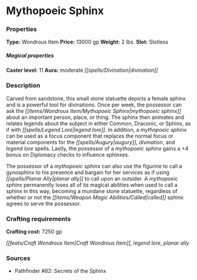 ﻿---
Title: "Mythopoeic Sphinx"
Type: "Wondrous Item"
Price: "13000 gp"
Weight: "2 lbs."
Slot: "Slotless"
Caster level: "11"
Aura: "moderate divination"
Description: |
  "Carved from sandstone, this small stone statuette depicts a female sphinx and is a powerful tool for divinations. Once per week, the possessor can ask the _mythopoeic sphinx_ about an important person, place, or thing. The sphinx then animates and relates legends about the subject in either Common, Draconic, or Sphinx, as if with _legend lore_. In addition, a _mythopoeic sphinx_ can be used as a focus component that replaces the normal focus or material components for the _augury_, _divination_, and _legend lore_ spells. Lastly, the possessor of a _mythopoeic sphinx_ gains a +4 bonus on Diplomacy checks to influence sphinxes.
  The possessor of a _mythopoeic sphinx_ can also use the figurine to call a gynosphinx to his presence and bargain for her services as if using _planar ally_ to call upon an outsider. A _mythopoeic sphinx_ permanently loses all of its magical abilities when used to call a sphinx in this way, becoming a mundane stone statuette, regardless of whether or not the called sphinx agrees to serve the possessor."
Crafting cost: "7250 gp"
Sources: "['Pathfinder #82: Secrets of the Sphinx']"
---

# Mythopoeic Sphinx

### Properties

**Type:** Wondrous Item **Price:** 13000 gp **Weight:** 2 lbs. **Slot:** Slotless

##### Magical properties

**Caster level:** 11 **Aura:** moderate _[[spells/Divination|divination]]_

### Description

Carved from sandstone, this small stone statuette depicts a female sphinx and is a powerful tool for divinations. Once per week, the possessor can ask the _[[items/Wondrous Item/Mythopoeic Sphinx|mythopoeic sphinx]]_ about an important person, place, or thing. The sphinx then animates and relates legends about the subject in either Common, Draconic, or Sphinx, as if with _[[spells/Legend Lore|legend lore]]_. In addition, a _mythopoeic sphinx_ can be used as a focus component that replaces the normal focus or material components for the _[[spells/Augury|augury]]_, _divination_, and _legend lore_ spells. Lastly, the possessor of a _mythopoeic sphinx_ gains a +4 bonus on Diplomacy checks to influence sphinxes.

The possessor of a _mythopoeic sphinx_ can also use the figurine to call a gynosphinx to his presence and bargain for her services as if using _[[spells/Planar Ally|planar ally]]_ to call upon an outsider. A _mythopoeic sphinx_ permanently loses all of its magical abilities when used to call a sphinx in this way, becoming a mundane stone statuette, regardless of whether or not the _[[items/Weapon Magic Abilities/Called|called]]_ sphinx agrees to serve the possessor.

### Crafting requirements

**Crafting cost:** 7250 gp

_[[feats/Craft Wondrous Item|Craft Wondrous Item]]_, _legend lore_, _planar ally_

### Sources

* Pathfinder #82: Secrets of the Sphinx